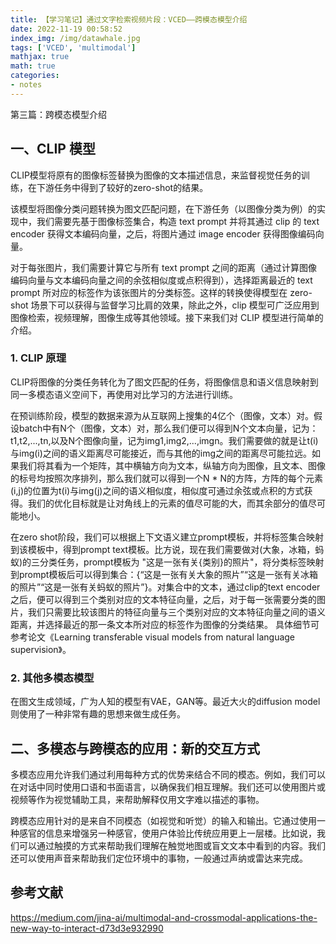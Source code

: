 ```yaml
---
title: 【学习笔记】通过文字检索视频片段：VCED——跨模态模型介绍
date: 2022-11-19 00:58:52
index_img: /img/datawhale.jpg
tags: ['VCED', 'multimodal']
mathjax: true
math: true
categories: 
- notes
---
```


第三篇：跨模态模型介绍

<!--more--->

## 一、CLIP 模型

CLIP模型将原有的图像标签替换为图像的文本描述信息，来监督视觉任务的训练，在下游任务中得到了较好的zero-shot的结果。

该模型将图像分类问题转换为图文匹配问题，在下游任务（以图像分类为例）的实现中，我们需要先基于图像标签集合，构造 text prompt 并将其通过 clip 的 text encoder 获得文本编码向量，之后，将图片通过 image encoder 获得图像编码向量。

对于每张图片，我们需要计算它与所有 text prompt 之间的距离（通过计算图像编码向量与文本编码向量之间的余弦相似度或点积得到），选择距离最近的 text prompt 所对应的标签作为该张图片的分类标签。这样的转换使得模型在 zero-shot 场景下可以获得与监督学习比肩的效果，除此之外，clip 模型可广泛应用到图像检索，视频理解，图像生成等其他领域。接下来我们对 CLIP 模型进行简单的介绍。

### 1. CLIP 原理

CLIP将图像的分类任务转化为了图文匹配的任务，将图像信息和语义信息映射到同一多模态语义空间下，再使用对比学习的方法进行训练。

在预训练阶段，模型的数据来源为从互联网上搜集的4亿个（图像，文本）对。假设batch中有N个（图像，文本）对，那么我们便可以得到N个文本向量，记为：t1,t2,...,tn,以及N个图像向量，记为img1,img2,...,imgn。我们需要做的就是让t(i)与img(i)之间的语义距离尽可能接近，而与其他的img之间的距离尽可能拉远。如果我们将其看为一个矩阵，其中横轴方向为文本，纵轴方向为图像，且文本、图像的标号均按照次序排列，那么我们就可以得到一个N * N的方阵，方阵的每个元素(i,j)的位置为t(i)与img(j)之间的语义相似度，相似度可通过余弦或点积的方式获得。我们的优化目标就是让对角线上的元素的值尽可能的大，而其余部分的值尽可能地小。

在zero shot阶段，我们可以根据上下文语义建立prompt模板，并将标签集合映射到该模板中，得到prompt text模板。比方说，现在我们需要做对(大象，冰箱，蚂蚁)的三分类任务，prompt模板为 "这是一张有关{类别}的照片"，将分类标签映射到prompt模板后可以得到集合：{“这是一张有关大象的照片”“这是一张有关冰箱的照片”“这是一张有关蚂蚁的照片”}。对集合中的文本，通过clip的text encoder之后，便可以得到三个类别对应的文本特征向量，之后，对于每一张需要分类的图片，我们只需要比较该图片的特征向量与三个类别对应的文本特征向量之间的语义距离，并选择最近的那一条文本所对应的标签作为图像的分类结果。 具体细节可参考论文《Learning transferable visual models from natural language supervision》。

### 2. 其他多模态模型

在图文生成领域，广为人知的模型有VAE，GAN等。最近大火的diffusion model则使用了一种非常有趣的思想来做生成任务。

## 二、多模态与跨模态的应用：新的交互方式

多模态应用允许我们通过利用每种方式的优势来结合不同的模态。例如，我们可以在对话中同时使用口语和书面语言，以确保我们相互理解。我们还可以使用图片或视频等作为视觉辅助工具，来帮助解释仅用文字难以描述的事物。

跨模态应用针对的是来自不同模态（如视觉和听觉）的输入和输出。它通过使用一种感官的信息来增强另一种感官，使用户体验比传统应用更上一层楼。比如说，我们可以通过触摸的方式来帮助我们理解在触觉地图或盲文文本中看到的内容。我们还可以使用声音来帮助我们定位环境中的事物，一般通过声纳或雷达来完成。

## 参考文献

https://medium.com/jina-ai/multimodal-and-crossmodal-applications-the-new-way-to-interact-d73d3e932990